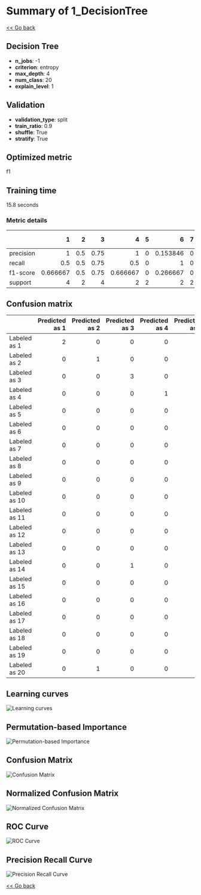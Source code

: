 # Summary of 1_DecisionTree

[<< Go back](../README.md)


## Decision Tree
- **n_jobs**: -1
- **criterion**: entropy
- **max_depth**: 4
- **num_class**: 20
- **explain_level**: 1

## Validation
 - **validation_type**: split
 - **train_ratio**: 0.9
 - **shuffle**: True
 - **stratify**: True

## Optimized metric
f1

## Training time

15.8 seconds

### Metric details
|           |        1 |   2 |    3 |        4 |   5 |        6 |   7 |   8 |        9 |   10 |   11 |       12 |       13 |   14 |       15 |   16 |   17 |   18 |       19 |       20 |   accuracy |   macro avg |   weighted avg |   logloss |
|:----------|---------:|----:|-----:|---------:|----:|---------:|----:|----:|---------:|-----:|-----:|---------:|---------:|-----:|---------:|-----:|-----:|-----:|---------:|---------:|-----------:|------------:|---------------:|----------:|
| precision | 1        | 0.5 | 0.75 | 1        |   0 | 0.153846 |   0 |   0 | 1        |    0 |    0 | 0.666667 | 0.5      |    0 | 1        |    1 |  0.6 |    0 | 0.333333 | 0.333333 |        0.5 |    0.441859 |       0.499466 |   2.35955 |
| recall    | 0.5      | 0.5 | 0.75 | 0.5      |   0 | 1        |   0 |   0 | 0.5      |    0 |    0 | 1        | 1        |    0 | 0.666667 |    1 |  0.6 |    0 | 1        | 0.5      |        0.5 |    0.475833 |       0.5      |   2.35955 |
| f1-score  | 0.666667 | 0.5 | 0.75 | 0.666667 |   0 | 0.266667 |   0 |   0 | 0.666667 |    0 |    0 | 0.8      | 0.666667 |    0 | 0.8      |    1 |  0.6 |    0 | 0.5      | 0.4      |        0.5 |    0.414167 |       0.458333 |   2.35955 |
| support   | 4        | 2   | 4    | 2        |   2 | 2        |   2 |   2 | 2        |    2 |    2 | 2        | 2        |    2 | 3        |    2 |  5   |    2 | 2        | 2        |        0.5 |   48        |      48        |   2.35955 |


## Confusion matrix
|               |   Predicted as 1 |   Predicted as 2 |   Predicted as 3 |   Predicted as 4 |   Predicted as 5 |   Predicted as 6 |   Predicted as 7 |   Predicted as 8 |   Predicted as 9 |   Predicted as 10 |   Predicted as 11 |   Predicted as 12 |   Predicted as 13 |   Predicted as 14 |   Predicted as 15 |   Predicted as 16 |   Predicted as 17 |   Predicted as 18 |   Predicted as 19 |   Predicted as 20 |
|:--------------|-----------------:|-----------------:|-----------------:|-----------------:|-----------------:|-----------------:|-----------------:|-----------------:|-----------------:|------------------:|------------------:|------------------:|------------------:|------------------:|------------------:|------------------:|------------------:|------------------:|------------------:|------------------:|
| Labeled as 1  |                2 |                0 |                0 |                0 |                0 |                1 |                0 |                0 |                0 |                 0 |                 0 |                 1 |                 0 |                 0 |                 0 |                 0 |                 0 |                 0 |                 0 |                 0 |
| Labeled as 2  |                0 |                1 |                0 |                0 |                0 |                0 |                0 |                0 |                0 |                 0 |                 0 |                 0 |                 0 |                 0 |                 0 |                 0 |                 0 |                 0 |                 0 |                 1 |
| Labeled as 3  |                0 |                0 |                3 |                0 |                0 |                1 |                0 |                0 |                0 |                 0 |                 0 |                 0 |                 0 |                 0 |                 0 |                 0 |                 0 |                 0 |                 0 |                 0 |
| Labeled as 4  |                0 |                0 |                0 |                1 |                0 |                0 |                0 |                0 |                0 |                 0 |                 0 |                 0 |                 0 |                 0 |                 0 |                 0 |                 0 |                 0 |                 0 |                 1 |
| Labeled as 5  |                0 |                0 |                0 |                0 |                0 |                0 |                0 |                0 |                0 |                 0 |                 0 |                 0 |                 0 |                 0 |                 0 |                 0 |                 0 |                 0 |                 2 |                 0 |
| Labeled as 6  |                0 |                0 |                0 |                0 |                0 |                2 |                0 |                0 |                0 |                 0 |                 0 |                 0 |                 0 |                 0 |                 0 |                 0 |                 0 |                 0 |                 0 |                 0 |
| Labeled as 7  |                0 |                0 |                0 |                0 |                0 |                2 |                0 |                0 |                0 |                 0 |                 0 |                 0 |                 0 |                 0 |                 0 |                 0 |                 0 |                 0 |                 0 |                 0 |
| Labeled as 8  |                0 |                0 |                0 |                0 |                0 |                2 |                0 |                0 |                0 |                 0 |                 0 |                 0 |                 0 |                 0 |                 0 |                 0 |                 0 |                 0 |                 0 |                 0 |
| Labeled as 9  |                0 |                0 |                0 |                0 |                0 |                1 |                0 |                0 |                1 |                 0 |                 0 |                 0 |                 0 |                 0 |                 0 |                 0 |                 0 |                 0 |                 0 |                 0 |
| Labeled as 10 |                0 |                0 |                0 |                0 |                0 |                2 |                0 |                0 |                0 |                 0 |                 0 |                 0 |                 0 |                 0 |                 0 |                 0 |                 0 |                 0 |                 0 |                 0 |
| Labeled as 11 |                0 |                0 |                0 |                0 |                0 |                0 |                0 |                0 |                0 |                 0 |                 0 |                 0 |                 2 |                 0 |                 0 |                 0 |                 0 |                 0 |                 0 |                 0 |
| Labeled as 12 |                0 |                0 |                0 |                0 |                0 |                0 |                0 |                0 |                0 |                 0 |                 0 |                 2 |                 0 |                 0 |                 0 |                 0 |                 0 |                 0 |                 0 |                 0 |
| Labeled as 13 |                0 |                0 |                0 |                0 |                0 |                0 |                0 |                0 |                0 |                 0 |                 0 |                 0 |                 2 |                 0 |                 0 |                 0 |                 0 |                 0 |                 0 |                 0 |
| Labeled as 14 |                0 |                0 |                1 |                0 |                0 |                0 |                0 |                0 |                0 |                 0 |                 0 |                 0 |                 0 |                 0 |                 0 |                 0 |                 1 |                 0 |                 0 |                 0 |
| Labeled as 15 |                0 |                0 |                0 |                0 |                0 |                0 |                0 |                0 |                0 |                 0 |                 0 |                 0 |                 0 |                 0 |                 2 |                 0 |                 1 |                 0 |                 0 |                 0 |
| Labeled as 16 |                0 |                0 |                0 |                0 |                0 |                0 |                0 |                0 |                0 |                 0 |                 0 |                 0 |                 0 |                 0 |                 0 |                 2 |                 0 |                 0 |                 0 |                 0 |
| Labeled as 17 |                0 |                0 |                0 |                0 |                0 |                2 |                0 |                0 |                0 |                 0 |                 0 |                 0 |                 0 |                 0 |                 0 |                 0 |                 3 |                 0 |                 0 |                 0 |
| Labeled as 18 |                0 |                0 |                0 |                0 |                0 |                0 |                0 |                0 |                0 |                 0 |                 0 |                 0 |                 0 |                 0 |                 0 |                 0 |                 0 |                 0 |                 2 |                 0 |
| Labeled as 19 |                0 |                0 |                0 |                0 |                0 |                0 |                0 |                0 |                0 |                 0 |                 0 |                 0 |                 0 |                 0 |                 0 |                 0 |                 0 |                 0 |                 2 |                 0 |
| Labeled as 20 |                0 |                1 |                0 |                0 |                0 |                0 |                0 |                0 |                0 |                 0 |                 0 |                 0 |                 0 |                 0 |                 0 |                 0 |                 0 |                 0 |                 0 |                 1 |

## Learning curves
![Learning curves](learning_curves.png)

## Permutation-based Importance
![Permutation-based Importance](permutation_importance.png)
## Confusion Matrix

![Confusion Matrix](confusion_matrix.png)


## Normalized Confusion Matrix

![Normalized Confusion Matrix](confusion_matrix_normalized.png)


## ROC Curve

![ROC Curve](roc_curve.png)


## Precision Recall Curve

![Precision Recall Curve](precision_recall_curve.png)



[<< Go back](../README.md)
